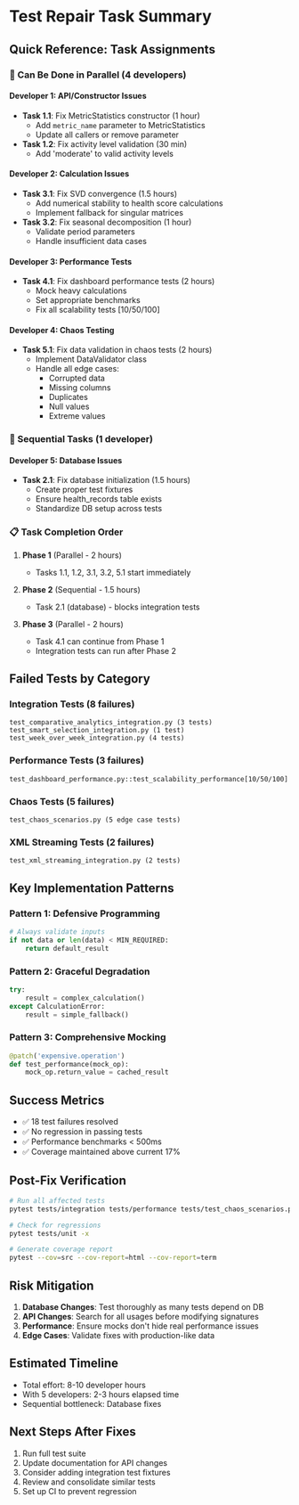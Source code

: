 # Test Repair Task Summary

## Quick Reference: Task Assignments

### 🚀 Can Be Done in Parallel (4 developers)

#### Developer 1: API/Constructor Issues
- **Task 1.1**: Fix MetricStatistics constructor (1 hour)
  - Add `metric_name` parameter to MetricStatistics
  - Update all callers or remove parameter
- **Task 1.2**: Fix activity level validation (30 min)
  - Add 'moderate' to valid activity levels

#### Developer 2: Calculation Issues  
- **Task 3.1**: Fix SVD convergence (1.5 hours)
  - Add numerical stability to health score calculations
  - Implement fallback for singular matrices
- **Task 3.2**: Fix seasonal decomposition (1 hour)
  - Validate period parameters
  - Handle insufficient data cases

#### Developer 3: Performance Tests
- **Task 4.1**: Fix dashboard performance tests (2 hours)
  - Mock heavy calculations
  - Set appropriate benchmarks
  - Fix all scalability tests [10/50/100]

#### Developer 4: Chaos Testing
- **Task 5.1**: Fix data validation in chaos tests (2 hours)
  - Implement DataValidator class
  - Handle all edge cases:
    - Corrupted data
    - Missing columns  
    - Duplicates
    - Null values
    - Extreme values

### 🔄 Sequential Tasks (1 developer)

#### Developer 5: Database Issues
- **Task 2.1**: Fix database initialization (1.5 hours)
  - Create proper test fixtures
  - Ensure health_records table exists
  - Standardize DB setup across tests

### 📋 Task Completion Order

1. **Phase 1** (Parallel - 2 hours)
   - Tasks 1.1, 1.2, 3.1, 3.2, 5.1 start immediately
   
2. **Phase 2** (Sequential - 1.5 hours)
   - Task 2.1 (database) - blocks integration tests
   
3. **Phase 3** (Parallel - 2 hours)
   - Task 4.1 can continue from Phase 1
   - Integration tests can run after Phase 2

## Failed Tests by Category

### Integration Tests (8 failures)
```
test_comparative_analytics_integration.py (3 tests)
test_smart_selection_integration.py (1 test)  
test_week_over_week_integration.py (4 tests)
```

### Performance Tests (3 failures)
```
test_dashboard_performance.py::test_scalability_performance[10/50/100]
```

### Chaos Tests (5 failures)
```
test_chaos_scenarios.py (5 edge case tests)
```

### XML Streaming Tests (2 failures)
```
test_xml_streaming_integration.py (2 tests)
```

## Key Implementation Patterns

### Pattern 1: Defensive Programming
```python
# Always validate inputs
if not data or len(data) < MIN_REQUIRED:
    return default_result
```

### Pattern 2: Graceful Degradation
```python
try:
    result = complex_calculation()
except CalculationError:
    result = simple_fallback()
```

### Pattern 3: Comprehensive Mocking
```python
@patch('expensive.operation')
def test_performance(mock_op):
    mock_op.return_value = cached_result
```

## Success Metrics

- ✅ 18 test failures resolved
- ✅ No regression in passing tests  
- ✅ Performance benchmarks < 500ms
- ✅ Coverage maintained above current 17%

## Post-Fix Verification

```bash
# Run all affected tests
pytest tests/integration tests/performance tests/test_chaos_scenarios.py -v

# Check for regressions
pytest tests/unit -x

# Generate coverage report
pytest --cov=src --cov-report=html --cov-report=term
```

## Risk Mitigation

1. **Database Changes**: Test thoroughly as many tests depend on DB
2. **API Changes**: Search for all usages before modifying signatures
3. **Performance**: Ensure mocks don't hide real performance issues
4. **Edge Cases**: Validate fixes with production-like data

## Estimated Timeline

- Total effort: 8-10 developer hours
- With 5 developers: 2-3 hours elapsed time
- Sequential bottleneck: Database fixes

## Next Steps After Fixes

1. Run full test suite
2. Update documentation for API changes
3. Consider adding integration test fixtures
4. Review and consolidate similar tests
5. Set up CI to prevent regression